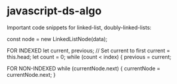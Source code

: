 # javascript-ds-algo

Important code snippets for linked-list, doubly-linked-lists:


const node = new LinkedListNode(data);

FOR INDEXED
let current, previous;
// Set current to first
current = this.head;
let count = 0;
while (count < index) {
previous = current;

FOR NON-INDEXED
while (currentNode.next) {
currentNode = currentNode.next;
}
